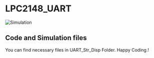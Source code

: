 # LPC2148_UART
![Simulation](https://user-images.githubusercontent.com/43054456/66097027-86d08100-e5ba-11e9-88d8-93c04191f7c8.PNG)
## Code and Simulation files
You can find necessary files in UART_Str_Disp Folder.
Happy Coding.!  

